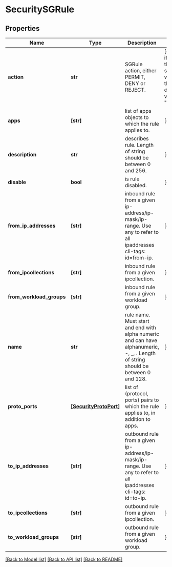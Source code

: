 # SecuritySGRule

## Properties
Name | Type | Description | Notes
------------ | ------------- | ------------- | -------------
**action** | **str** | SGRule action, either PERMIT, DENY or REJECT. | [optional]  if omitted the server will use the default value of "permit"
**apps** | **[str]** | list of apps objects to which the rule applies to. | [optional] 
**description** | **str** | describes rule. Length of string should be between 0 and 256. | [optional] 
**disable** | **bool** | is rule disabled. | [optional] 
**from_ip_addresses** | **[str]** | inbound rule from a given ip-address/ip-mask/ip-range. Use any to refer to all ipaddresses cli-tags: id&#x3D;from-ip. | [optional] 
**from_ipcollections** | **[str]** | inbound rule from a given ipcollection. | [optional] 
**from_workload_groups** | **[str]** | inbound rule from a given workload group. | [optional] 
**name** | **str** | rule name. Must start and end with alpha numeric and can have alphanumeric, -, _, . Length of string should be between 0 and 128. | [optional] 
**proto_ports** | [**[SecurityProtoPort]**](SecurityProtoPort.md) | list of (protocol, ports) pairs to which the rule applies to, in addition to apps. | [optional] 
**to_ip_addresses** | **[str]** | outbound rule from a given ip-address/ip-mask/ip-range. Use any to refer to all ipaddresses cli-tags: id&#x3D;to-ip. | [optional] 
**to_ipcollections** | **[str]** | outbound rule from a given ipcollection. | [optional] 
**to_workload_groups** | **[str]** | outbound rule from a given workload group. | [optional] 

[[Back to Model list]](../README.md#documentation-for-models) [[Back to API list]](../README.md#documentation-for-api-endpoints) [[Back to README]](../README.md)


